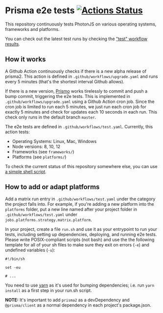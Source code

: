 # Prisma e2e tests [![Actions Status](https://github.com/prisma/prisma2-e2e-tests/workflows/test/badge.svg)](https://github.com/prisma/prisma2-e2e-tests/actions?query=workflow%3Atest)

This repository continuously tests PhotonJS on various operating systems, frameworks and platforms.

You can check out the latest test runs by checking the ["test" workflow results](https://github.com/prisma/prisma2-e2e-tests/actions?query=workflow%3Atest).

## How it works

A Github Action continuously checks if there is a new alpha release of prisma2. This action is defined in `.github/workflows/upgrade.yaml` and runs every 5 minutes (that's the shortest interval Github allows).

If there is a new version, [Prismo](https://github.com/prisma-bot) works tirelessly to commit and push a bump commit, triggering the e2e tests. This is implemented in `.github/workflows/upgrade.yaml` using a Github Action cron job. Since the cron job is limited to run each 5 minutes, we just run each cron job for exactly 5 minutes and check for updates each 10 seconds in each run. This check only runs in the default branch `master`.

The e2e tests are defined in `.github/workflows/test.yaml`. Currently, this action tests:

- Operating Systems: Linux, Mac, Windows
- Node versions: 8, 10, 12
- Frameworks (see `frameworks/`)
- Platforms (see `platforms/`)

To check the current status of this repository somewhere else, you can use [a simple shell script](https://gist.github.com/steebchen/80fb6e3a60aec0f095090618f90473ec).

## How to add or adapt platforms

Add a matrix run entry in `.github/workflows/test.yaml` under the category the project falls into. For example, if you're adding a new platform into the `platforms` folder, put a new line named after your project folder in `.github/workflows/test.yaml` under `jobs.platforms.strategy.matrix.platform`.

In your project, create a file `run.sh` and use it as your entrypoint to run your tests, including setting up dependencies, deploying, and running e2e tests. Please write POSIX-compliant scripts (not bash) and use the the following template for all of your sh files to make sure they exit on errors (`-e`) and undefined variables (`-u`):

```shell script
#!/bin/sh

set -eu

# ...
```

You need to use [yarn](https://yarnpkg.com) as it's used for bumping dependencies; i.e. run `yarn install` as a first step in your run.sh script.

**NOTE:**
It's important to add `prisma2` as a devDependency and `@prisma/client` as a normal dependency in each project's package.json.
